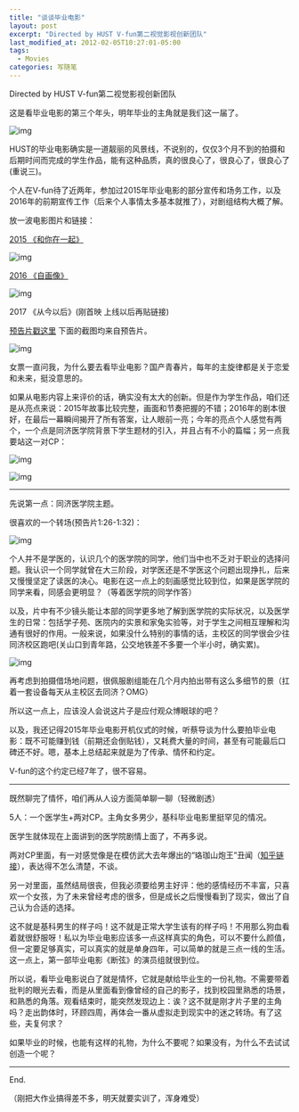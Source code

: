 ```yaml
---
title: "谈谈毕业电影"
layout: post
excerpt: "Directed by HUST V-fun第二视觉影视创新团队"
last_modified_at: 2012-02-05T10:27:01-05:00
tags:
  - Movies
categories: 写随笔
---
```


Directed by HUST V-fun第二视觉影视创新团队

这是看毕业电影的第三个年头，明年毕业的主角就是我们这一届了。

![img](https://github.com/HusterHope/blogimage/raw/master/2017-4.jpg)

HUST的毕业电影确实是一道靓丽的风景线，不说别的，仅仅3个月不到的拍摄和后期时间而完成的学生作品，能有这种品质，真的很良心了，很良心了，很良心了(重说三)。

个人在V-fun待了近两年，参加过2015年毕业电影的部分宣传和场务工作，以及2016年的前期宣传工作（后来个人事情太多基本就推了），对剧组结构大概了解。

放一波电影图片和链接：

[2015 《和你在一起》](http://www.bilibili.com/video/av2476809/)

![img](https://github.com/HusterHope/blogimage/raw/master/2015.jpg)

[2016 《自画像》](https://v.qq.com/x/page/h0312gidp1o.html)

![img](https://github.com/HusterHope/blogimage/raw/master/2016.jpg)

2017 《从今以后》(刚首映 上线以后再贴链接)

[预告片戳这里](https://www.bilibili.com/video/av10693566/) 下面的截图均来自预告片。

![img](https://github.com/HusterHope/blogimage/raw/master/2017.png)

女票一直问我，为什么要去看毕业电影？国产青春片，每年的主旋律都是关于恋爱和未来，挺没意思的。

如果从电影内容上来评价的话，确实没有太大的创新。但是作为学生作品，咱们还是从亮点来说：2015年故事比较完整，画面和节奏把握的不错；2016年的剧本很好，在最后一幕瞬间揭开了所有答案，让人眼前一亮；今年的亮点个人感觉有两个，一个点是同济医学院背景下学生题材的引入，并且占有不小的篇幅；另一点我要站这一对CP：

![img](https://github.com/HusterHope/blogimage/raw/master/2017-1.png)

![img](https://github.com/HusterHope/blogimage/raw/master/2017-2.png)

------

先说第一点：同济医学院主题。

很喜欢的一个转场(预告片1:26-1:32)：

![img](https://github.com/HusterHope/blogimage/raw/master/2017-3.png)

个人并不是学医的，认识几个的医学院的同学，他们当中也不乏对于职业的选择问题。我认识一个同学就曾在大三阶段，对学医还是不学医这个问题出现挣扎，后来又慢慢坚定了读医的决心。电影在这一点上的刻画感觉比较到位，如果是医学院的同学来看，同感会更明显？（等着医学院的同学作答）

以及，片中有不少镜头能让本部的同学更多地了解到医学院的实际状况，以及医学生的日常：包括学子苑、医院内的实景和家兔实验等，对于学生之间相互理解和沟通有很好的作用。一般来说，如果没什么特别的事情的话，主校区的同学很会少往同济校区跑吧(关山口到青年路，公交地铁差不多要一个半小时，确实累)。

![img](https://github.com/HusterHope/blogimage/raw/master/2017-6.png)

再考虑到拍摄借场地问题，很佩服剧组能在几个月内拍出带有这么多细节的景（扛着一套设备每天从主校区去同济？OMG）

所以这一点上，应该没人会说这片子是应付观众博眼球的吧？

以及，我还记得2015年毕业电影开机仪式的时候，听蔡导谈为什么要拍毕业电影：既不可能赚到钱（前期还会倒贴钱），又耗费大量的时间，甚至有可能最后口碑还不好。嗯，基本上总结起来就是为了传承、情怀和约定。

V-fun的这个约定已经7年了，很不容易。

------

既然聊完了情怀，咱们再从人设方面简单聊一聊（轻微剧透）

5人：一个医学生+两对CP。主角女多男少，基科毕业电影里挺罕见的情况。

医学生就体现在上面讲到的医学院剧情上面了，不再多说。

两对CP里面，有一对感觉像是在模仿武大去年爆出的“珞珈山炮王”丑闻（[知乎链接](https://www.zhihu.com/question/47733403)），表达得不怎么清楚，不谈。

另一对里面，虽然结局很丧，但我必须要给男主好评：他的感情经历不丰富，只喜欢一个女孩，为了未来曾经考虑的很多，但是成长之后慢慢看到了现实，做出了自己认为合适的选择。

这不就是基科男生的样子吗！这不就是正常大学生该有的样子吗！不用那么狗血看着就很舒服呀！私以为毕业电影应该多一点这样真实的角色，可以不要什么颜值，但一定要足够真实，可以真实的就是单身四年，可以简单的就是三点一线的生活。这一点上，第一部毕业电影《断弦》的演员组就很到位。

 

所以说，看毕业电影说白了就是情怀，它就是献给毕业生的一份礼物。不需要带着批判的眼光去看，而是从里面看到像曾经的自己的影子，找到校园里熟悉的场景，和熟悉的角落。观看结束时，能突然发现边上：诶？这不就是刚才片子里的主角吗？走出韵体时，环顾四周，再体会一番从虚拟走到现实中的迷之转场。有了这些，夫复何求？

如果毕业的时候，也能有这样的礼物，为什么不要呢？如果没有，为什么不去试试创造一个呢？

---



End.

（刚把大作业搞得差不多，明天就要实训了，浑身难受）
